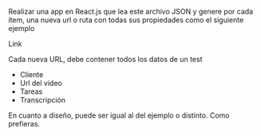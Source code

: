 Realizar una app en React.js que lea este archivo JSON y genere por cada ítem, una nueva url o ruta con todas sus propiedades como el siguiente ejemplo

Link

Cada nueva URL, debe contener todos los datos de un test

- Cliente
- Url del video
- Tareas
- Transcripción

En cuanto a diseño, puede ser igual al del ejemplo o distinto. Como prefieras.

